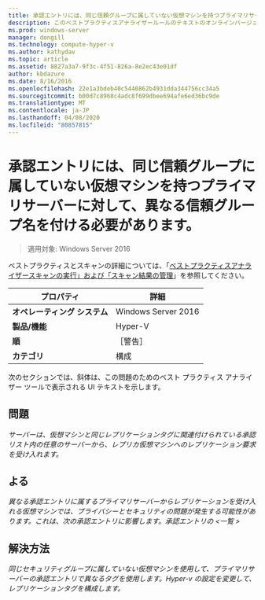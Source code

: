 ```yaml
---
title: 承認エントリには、同じ信頼グループに属していない仮想マシンを持つプライマリサーバーに対して、異なる信頼グループ名を付ける必要があります。
description: このベストプラクティスアナライザールールのテキストのオンラインバージョン。
ms.prod: windows-server
manager: dongill
ms.technology: compute-hyper-v
ms.author: kathydav
ms.topic: article
ms.assetid: 8827a3a7-9f3c-4f51-826a-8e2ec43e01df
author: kbdazure
ms.date: 8/16/2016
ms.openlocfilehash: 22e1a3bdeb40c5440862b4931dda344756cc34a5
ms.sourcegitcommit: b00d7c8968c4adc8f699dbee694afe6ed36bc9de
ms.translationtype: MT
ms.contentlocale: ja-JP
ms.lasthandoff: 04/08/2020
ms.locfileid: "80857815"
---
```

# <a name="authorization-entries-should-have-distinct-trust-group-names-for-primary-servers-with-virtual-machines-that-are-not-part-of-the-same-trust-group"></a>承認エントリには、同じ信頼グループに属していない仮想マシンを持つプライマリサーバーに対して、異なる信頼グループ名を付ける必要があります。

>適用対象: Windows Server 2016

ベストプラクティスとスキャンの詳細については、「[ベストプラクティスアナライザースキャンの実行」および「スキャン結果の管理](https://go.microsoft.com/fwlink/p/?LinkID=223177)」を参照してください。  
  
|プロパティ|詳細|  
|-|-|  
|**オペレーティング システム**|Windows Server 2016|  
|**製品/機能**|Hyper-V|  
|**順**|［警告］|  
|**カテゴリ**|構成|  
  
次のセクションでは、斜体は、この問題のためのベスト プラクティス アナライザー ツールで表示される UI テキストを示します。  
  
## <a name="issue"></a>**問題**  
*サーバーは、仮想マシンと同じレプリケーションタグに関連付けられている承認リスト内の任意のサーバーから、レプリカ仮想マシンへのレプリケーション要求を受け入れます。*  
  
## <a name="impact"></a>**よる**  
*異なる承認エントリに属するプライマリサーバーからレプリケーションを受け入れる仮想マシンでは、プライバシーとセキュリティの問題が発生する可能性があります。これは、次の承認エントリに影響します。承認エントリの \<一覧 >*  
  
## <a name="resolution"></a>**解決方法**  
*同じセキュリティグループに属していない仮想マシンを使用して、プライマリサーバーの承認エントリで異なるタグを使用します。Hyper-v の設定を変更して、レプリケーションタグを構成します。*  
  


